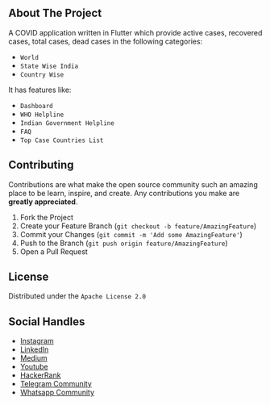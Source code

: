 <!-- ABOUT THE PROJECT -->
## About The Project

A COVID application written in Flutter which provide active cases, recovered cases, total cases, dead cases in the following categories:

* `World`
* `State Wise India`
* `Country Wise`


It has features like:

* `Dashboard`
* `WHO Helpline`
* `Indian Government Helpline`
* `FAQ`
* `Top Case Countries List`



<!-- CONTRIBUTING -->
## Contributing

Contributions are what make the open source community such an amazing place to be learn, inspire, and create. Any contributions you make are **greatly appreciated**.

1. Fork the Project
2. Create your Feature Branch (`git checkout -b feature/AmazingFeature`)
3. Commit your Changes (`git commit -m 'Add some AmazingFeature'`)
4. Push to the Branch (`git push origin feature/AmazingFeature`)
5. Open a Pull Request



<!-- LICENSE -->
## License

Distributed under the `Apache License 2.0`

<!-- Social Handle -->
## Social Handles
* [Instagram](https://www.instagram.com/techneophyte/)
* [LinkedIn](https://www.linkedin.com/in/abhijeet-srivastav-02245a18b/)
* [Medium](https://abhijeetsrivastav-techneophyte.medium.com/about)
* [Youtube](https://www.youtube.com/channel/UCpSSZFXUrzE0wMAwZLD5yRg)
* [HackerRank](https://www.hackerrank.com/abhijeetsrivast7)
* [Telegram Community](https://t.me/techneophytecommunity)
* [Whatsapp Community](https://chat.whatsapp.com/EyQtkNlHQgE7AX7MBTkPsm)

